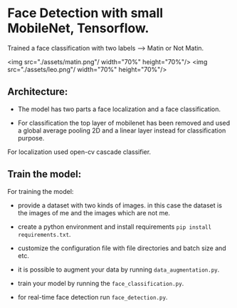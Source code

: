 # Face Detection with small MobileNet, Tensorflow.
Trained a face classification with two labels --> Matin or Not Matin.

<img src="./assets/matin.png"/ width="70%" height="70%"/> <img src="./assets/leo.png"/ width="70%" height="70%"/>

## Architecture:
- The model has two parts a face localization and a face classification.

- For classification the top layer of mobilenet has been removed and used a global average pooling 2D and a linear layer instead for classification purpose.

For localization used open-cv cascade classifier.

## Train the model:
For training the model:

- provide a dataset with two kinds of images. in this case the dataset is the images of me and the images which are not me.

- create a python environment and install requirements ```pip install requirements.txt```.

- customize the configuration file with file directories and batch size and etc.

- it is possible to augment your data by running ```data_augmentation.py```.

- train your model by running the ```face_classification.py```.

- for real-time face detection run ```face_detection.py```.


